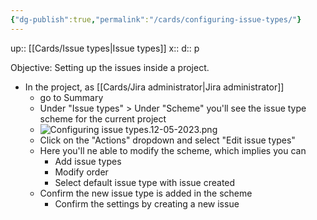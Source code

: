 ```yaml
---
{"dg-publish":true,"permalink":"/cards/configuring-issue-types/"}
---
```


up:: [[Cards/Issue types\|Issue types]] 
x:: 
d:: p

Objective: Setting up the issues inside a project. 

- In the project, as [[Cards/Jira administrator\|Jira administrator]] 
	- go to Summary 
	- Under "Issue types" > Under "Scheme" you'll see the issue type scheme for the current project 
	- ![Configuring issue types.12-05-2023.png](/img/user/Extras/Images/Configuring%20issue%20types.12-05-2023.png)
	- Click on the "Actions" dropdown and select "Edit issue types"
	- Here you'll ne able to modify the scheme, which implies you can 
		- Add issue types
		- Modify order 
		- Select default issue type with issue created
	- Confirm the new issue type is added in the scheme 
		- Confirm the settings by creating a new issue 